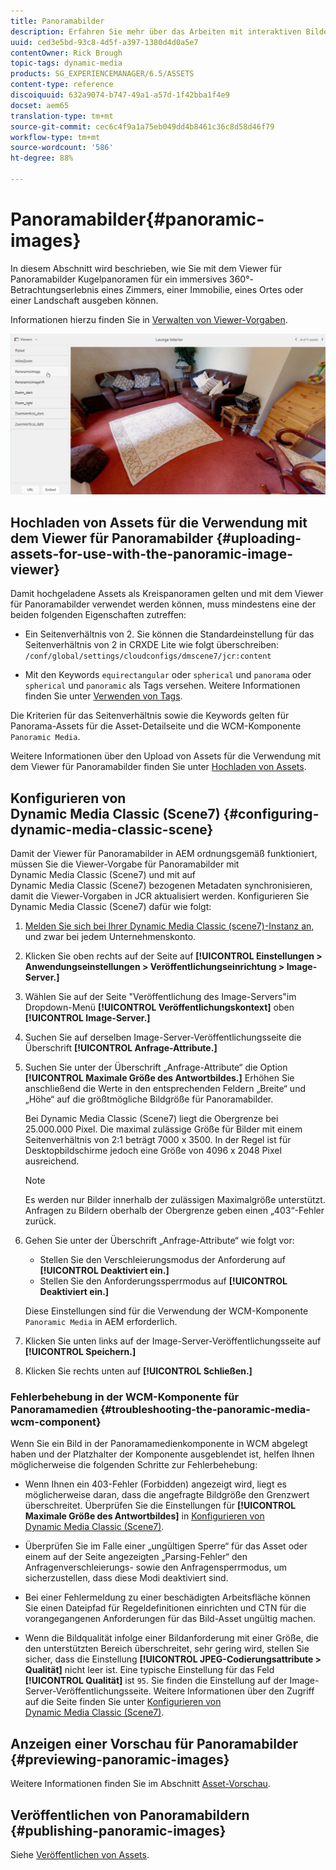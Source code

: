```yaml
---
title: Panoramabilder
description: Erfahren Sie mehr über das Arbeiten mit interaktiven Bildern in Dynamic Media.
uuid: ced3e5bd-93c8-4d5f-a397-1380d4d0a5e7
contentOwner: Rick Brough
topic-tags: dynamic-media
products: SG_EXPERIENCEMANAGER/6.5/ASSETS
content-type: reference
discoiquuid: 632a9074-b747-49a1-a57d-1f42bba1f4e9
docset: aem65
translation-type: tm+mt
source-git-commit: cec6c4f9a1a75eb049dd4b8461c36c8d58d46f79
workflow-type: tm+mt
source-wordcount: '586'
ht-degree: 88%

---
```



# Panoramabilder{#panoramic-images}

In diesem Abschnitt wird beschrieben, wie Sie mit dem Viewer für Panoramabilder Kugelpanoramen für ein immersives 360°-Betrachtungserlebnis eines Zimmers, einer Immobilie, eines Ortes oder einer Landschaft ausgeben können.

Informationen hierzu finden Sie in [Verwalten von Viewer-Vorgaben](/help/assets/managing-viewer-presets.md).

![panoramic-image2](assets/panoramic-image2.png)

## Hochladen von Assets für die Verwendung mit dem Viewer für Panoramabilder {#uploading-assets-for-use-with-the-panoramic-image-viewer}

Damit hochgeladene Assets als Kreispanoramen gelten und mit dem Viewer für Panoramabilder verwendet werden können, muss mindestens eine der beiden folgenden Eigenschaften zutreffen:

* Ein Seitenverhältnis von 2.
Sie können die Standardeinstellung für das Seitenverhältnis von 2 in CRXDE Lite wie folgt überschreiben:
   `/conf/global/settings/cloudconfigs/dmscene7/jcr:content`

* Mit den Keywords `equirectangular` oder `spherical` und `panorama` oder `spherical` und `panoramic` als Tags versehen. Weitere Informationen finden Sie unter [Verwenden von Tags](/help/sites-authoring/tags.md).

Die Kriterien für das Seitenverhältnis sowie die Keywords gelten für Panorama-Assets für die Asset-Detailseite und die WCM-Komponente `Panoramic Media`.

Weitere Informationen über den Upload von Assets für die Verwendung mit dem Viewer für Panoramabilder finden Sie unter [Hochladen von Assets](/help/assets/manage-assets.md#uploading-assets).

## Konfigurieren von Dynamic Media Classic (Scene7) {#configuring-dynamic-media-classic-scene}

Damit der Viewer für Panoramabilder in AEM ordnungsgemäß funktioniert, müssen Sie die Viewer-Vorgabe für Panoramabilder mit Dynamic Media Classic (Scene7) und mit auf Dynamic Media Classic (Scene7) bezogenen Metadaten synchronisieren, damit die Viewer-Vorgaben in JCR aktualisiert werden. Konfigurieren Sie Dynamic Media Classic (Scene7) dafür wie folgt:

1. [Melden Sie sich bei Ihrer Dynamic Media Classic (scene7)-Instanz an, ](https://www.adobe.com/marketing-cloud/experience-manager/scene7-login.html) und zwar bei jedem Unternehmenskonto.

1. Klicken Sie oben rechts auf der Seite auf **[!UICONTROL Einstellungen > Anwendungseinstellungen > Veröffentlichungseinrichtung > Image-Server.]**
1. Wählen Sie auf der Seite &quot;Veröffentlichung des Image-Servers&quot;im Dropdown-Menü **[!UICONTROL Veröffentlichungskontext]** oben **[!UICONTROL Image-Server.]**

1. Suchen Sie auf derselben Image-Server-Veröffentlichungsseite die Überschrift **[!UICONTROL Anfrage-Attribute.]**
1. Suchen Sie unter der Überschrift „Anfrage-Attribute“ die Option **[!UICONTROL Maximale Größe des Antwortbildes.]** Erhöhen Sie anschließend die Werte in den entsprechenden Feldern „Breite“ und „Höhe“ auf die größtmögliche Bildgröße für Panoramabilder.

   Bei Dynamic Media Classic (Scene7) liegt die Obergrenze bei 25.000.000 Pixel. Die maximal zulässige Größe für Bilder mit einem Seitenverhältnis von 2:1 beträgt 7000 x 3500. In der Regel ist für Desktopbildschirme jedoch eine Größe von 4096 x 2048 Pixel ausreichend.

   >[!NOTE]
   >
   >Es werden nur Bilder innerhalb der zulässigen Maximalgröße unterstützt. Anfragen zu Bildern oberhalb der Obergrenze geben einen „403“-Fehler zurück.

1. Gehen Sie unter der Überschrift „Anfrage-Attribute“ wie folgt vor:

   * Stellen Sie den Verschleierungsmodus der Anforderung auf **[!UICONTROL Deaktiviert ein.]**
   * Stellen Sie den Anforderungssperrmodus auf **[!UICONTROL Deaktiviert ein.]**

   Diese Einstellungen sind für die Verwendung der WCM-Komponente `Panoramic Media` in AEM erforderlich.

1. Klicken Sie unten links auf der Image-Server-Veröffentlichungsseite auf **[!UICONTROL Speichern.]**

1. Klicken Sie rechts unten auf **[!UICONTROL Schließen.]**

### Fehlerbehebung in der WCM-Komponente für Panoramamedien {#troubleshooting-the-panoramic-media-wcm-component}

Wenn Sie ein Bild in der Panoramamedienkomponente in WCM abgelegt haben und der Platzhalter der Komponente ausgeblendet ist, helfen Ihnen möglicherweise die folgenden Schritte zur Fehlerbehebung:

* Wenn Ihnen ein 403-Fehler (Forbidden) angezeigt wird, liegt es möglicherweise daran, dass die angefragte Bildgröße den Grenzwert überschreitet. Überprüfen Sie die Einstellungen für **[!UICONTROL Maximale Größe des Antwortbildes]** in [Konfigurieren von Dynamic Media Classic (Scene7)](/help/assets/panoramic-images.md#configuring-dynamic-media-classic-scene).

* Überprüfen Sie im Falle einer „ungültigen Sperre“ für das Asset oder einem auf der Seite angezeigten „Parsing-Fehler“ den Anfragenverschleierungs- sowie den Anfragensperrmodus, um sicherzustellen, dass diese Modi deaktiviert sind.
* Bei einer Fehlermeldung zu einer beschädigten Arbeitsfläche können Sie einen Dateipfad für Regeldefinitionen einrichten und CTN für die vorangegangenen Anforderungen für das Bild-Asset ungültig machen.
* Wenn die Bildqualität infolge einer Bildanforderung mit einer Größe, die den unterstützten Bereich überschreitet, sehr gering wird, stellen Sie sicher, dass die Einstellung **[!UICONTROL JPEG-Codierungsattribute > Qualität]** nicht leer ist. Eine typische Einstellung für das Feld **[!UICONTROL Qualität]** ist `95`. Sie finden die Einstellung auf der Image-Server-Veröffentlichungsseite. Weitere Informationen über den Zugriff auf die Seite finden Sie unter [Konfigurieren von Dynamic Media Classic (Scene7)](/help/assets/panoramic-images.md#configuring-dynamic-media-classic-scene).

## Anzeigen einer Vorschau für Panoramabilder {#previewing-panoramic-images}

Weitere Informationen finden Sie im Abschnitt [Asset-Vorschau](/help/assets/previewing-assets.md).

## Veröffentlichen von Panoramabildern    {#publishing-panoramic-images}

Siehe [Veröffentlichen von Assets](/help/assets/publishing-dynamicmedia-assets.md).
